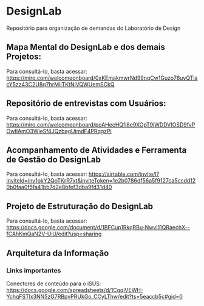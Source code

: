 # DesignLab
Repositório para organização de demandas do Laboratório de Design

## Mapa Mental do DesignLab e dos demais Projetos:
Para consultá-lo, basta acessar: https://miro.com/welcomeonboard/0xKEmakmwrNd99nqCw1Guzo76uvQTiacY5zz43C2U8q7hrMiITKtNlVQWUemSCkQ

## Repositório de entrevistas com Usuários:
Para consultá-lo, basta acessar: https://miro.com/welcomeonboard/poAHecHQfi8e9XOpT9jWDDVIOSD9fvPOwIIAmO3WjeSf4JQzbagUimdF4PRqgzPi

## Acompanhamento de Atividades e Ferramenta de Gestão do DesignLab
Para consultá-lo, basta acessar: https://airtable.com/invite/l?inviteId=inv1okY2QoTKrR7xt&inviteToken=1e2b0786df56a5f9127ca5ccdd120b0faa0f5fa41bb7d2e8bfef3dba9fd31d40

## Projeto de Estruturação do DesignLab 
Para consultá-lo, basta acessar: https://docs.google.com/document/d/1BFCup1RkqRBu-Nwvl11QRaechX--fCAhKmQaN2V-UiU/edit?usp=sharing

## Arquitetura da Informação

### Links importantes
Conectores de conteúdo para o iSUS: https://docs.google.com/spreadsheets/d/1CqqiVEWH-YchqFSTlx3NN5zG7RBpvPRUkGo_CCyLThw/edit?ts=5eaccb5c#gid=0
